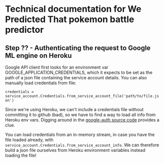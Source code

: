 # Technical documentation for We Predicted That pokemon battle predictor

## Step ?? - Authenticating the request to Google ML engine on Heroku

Google API client first looks for an environment var GOOGLE_APPLICATION_CREDENTIALS, which it expects to be set as the path of a json file containing the service account details. You can also manually load credentials from file:

```credentials = service_account.Credentials.from_service_account_file('path/to/file.json')```

Since we're using Heroku, we can't include a credentials file without committing it to github (bad), so we have to find a way to load all info from Heroku env vars. Digging around in the [google-auth source code](https://github.com/GoogleCloudPlatform/google-auth-library-python/blob/master/google/oauth2/service_account.py) provides a clue.

You can load credentials from an in-memory stream, in case you have the file loaded already, with `service_account.Credentials.from_service_account_info`. We can therefore build a json file ourselves from Heroku environment variables instead loading the file!


